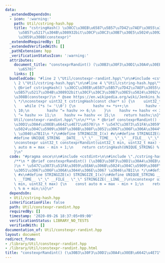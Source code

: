 ```yaml
---
data:
  _extendedDependsOn:
  - icon: ':warning:'
    path: Util/cstring-hash.hpp
    title: "cstringHash() \u30CC\u30EB\u6587\u5B57\u7D42\u7AEF\u3055\u308C\u305F\u6587\
      \u5B57\u5217\u304B\u308932bit\u30CF\u30C3\u30B7\u30E5\u5024\u3092\u751F\u6210\
      \u3059\u308B(constexpr)"
  _extendedRequiredBy: []
  _extendedVerifiedWith: []
  _pathExtension: hpp
  _verificationStatusIcon: ':warning:'
  attributes:
    document_title: "constexprRandint() (\u30B3\u30F3\u30D1\u30A4\u30EB\u6642\u4E71\
      \u6570)"
    links: []
  bundledCode: "#line 2 \"Util/constexpr-randint.hpp\"\n\n#include <cstdint>\n\n#line\
    \ 2 \"Util/cstring-hash.hpp\"\n\n#line 4 \"Util/cstring-hash.hpp\"\n\n/**\n *\
    \ @brief cstringHash() \u30CC\u30EB\u6587\u5B57\u7D42\u7AEF\u3055\u308C\u305F\u6587\
    \u5B57\u5217\u304B\u308932bit\u30CF\u30C3\u30B7\u30E5\u5024\u3092\u751F\u6210\u3059\
    \u308B(constexpr)\n * @see https://en.wikipedia.org/wiki/Jenkins_hash_function\n\
    \ */\nconstexpr uint32_t cstringHash(const char* s) {\n    uint32_t hashv = 0;\n\
    \    while (*s != '\\0') {\n        hashv += *s++;\n        hashv += hashv <<\
    \ 10;\n        hashv ^= hashv >> 6;\n    }\n    hashv += hashv << 3;\n    hashv\
    \ ^= hashv >> 11;\n    hashv += hashv << 15;\n    return hashv;\n}\n#line 6 \"\
    Util/constexpr-randint.hpp\"\n\n/**\n * @brief constexprRandint() (\u30B3\u30F3\
    \u30D1\u30A4\u30EB\u6642\u4E71\u6570)\n * \u547C\u3073\u51FA\u3059\u5EA6\u306B\
    \u5024\u304C\u5909\u308F\u308B\u308F\u3051\u3067\u306F\u306A\u3044\u306E\u3067\
    \ \u3046\u7B11\n */\n#define STRINGIZE_I(x) #x\n#define STRINGIZE(x) STRINGIZE_I(x)\n\
    #define UNIQUE_STRING __DATE__ \"_\" __TIME__ \"_\" __FILE__ \"_\" STRINGIZE(__LINE__)\n\
    \nconstexpr uint32_t constexprRandint(uint32_t min, uint32_t max) {\n    const\
    \ auto m = max - min + 1;\n    return cstringHash(UNIQUE_STRING) % m + min;\n\
    }\n"
  code: "#pragma once\n\n#include <cstdint>\n\n#include \"./cstring-hash.hpp\"\n\n\
    /**\n * @brief constexprRandint() (\u30B3\u30F3\u30D1\u30A4\u30EB\u6642\u4E71\u6570\
    )\n * \u547C\u3073\u51FA\u3059\u5EA6\u306B\u5024\u304C\u5909\u308F\u308B\u308F\
    \u3051\u3067\u306F\u306A\u3044\u306E\u3067 \u3046\u7B11\n */\n#define STRINGIZE_I(x)\
    \ #x\n#define STRINGIZE(x) STRINGIZE_I(x)\n#define UNIQUE_STRING __DATE__ \"_\"\
    \ __TIME__ \"_\" __FILE__ \"_\" STRINGIZE(__LINE__)\n\nconstexpr uint32_t constexprRandint(uint32_t\
    \ min, uint32_t max) {\n    const auto m = max - min + 1;\n    return cstringHash(UNIQUE_STRING)\
    \ % m + min;\n}\n"
  dependsOn:
  - Util/cstring-hash.hpp
  isVerificationFile: false
  path: Util/constexpr-randint.hpp
  requiredBy: []
  timestamp: '2020-09-26 18:37:05+09:00'
  verificationStatus: LIBRARY_NO_TESTS
  verifiedWith: []
documentation_of: Util/constexpr-randint.hpp
layout: document
redirect_from:
- /library/Util/constexpr-randint.hpp
- /library/Util/constexpr-randint.hpp.html
title: "constexprRandint() (\u30B3\u30F3\u30D1\u30A4\u30EB\u6642\u4E71\u6570)"
---
```

